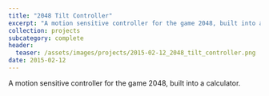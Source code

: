 ```yaml
---
title: "2048 Tilt Controller"
excerpt: "A motion sensitive controller for the game 2048, built into a calculator."
collection: projects
subcategory: complete
header: 
  teaser: /assets/images/projects/2015-02-12_2048_tilt_controller.png
date: 2015-02-12
---
```


A motion sensitive controller for the game 2048, built into a calculator.